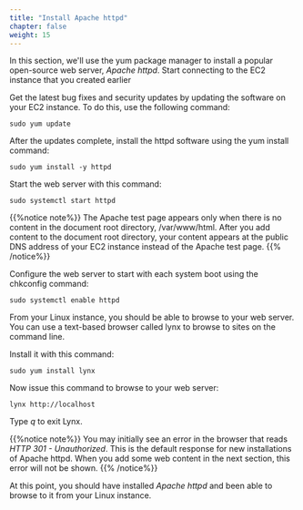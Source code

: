 ```yaml
---
title: "Install Apache httpd"
chapter: false
weight: 15
---
```


In this section, we'll use the yum package manager to install a popular open-source web server, _Apache httpd_. Start connecting to the EC2 instance that you created earlier

Get the latest bug fixes and security updates by updating the software on your EC2 instance. To do this, use the following command:
```commandline
sudo yum update
```

After the updates complete, install the httpd software using the yum install command:

```commandline
sudo yum install -y httpd
```

Start the web server with this command:

```commandline
sudo systemctl start httpd
```

{{%notice note%}} 
The Apache test page appears only when there is no content in the document 
root directory, /var/www/html. After you add content to the document 
root directory, your content appears at the public DNS address of your EC2 
instance instead of the Apache test page.
{{% /notice%}}

Configure the web server to start with each system boot using the chkconfig command:

```commandline
sudo systemctl enable httpd
```

From your Linux instance, you should be able to browse to your web server. You can use a text-based browser called
lynx to browse to sites on the command line. 

Install it with this command:
```commandline
sudo yum install lynx
```


Now issue this command to browse to your web server:

```
lynx http://localhost
```

Type _q_ to exit Lynx.

{{%notice note%}} 
You may initially see an error in the browser that
reads _HTTP 301 - Unauthorized_. This is the default response for new 
installations of Apache httpd. When you add some web content in the next section, this
error will not be shown.
{{% /notice%}}


At this point, you should have installed _Apache httpd_ and been able to browse to it from your Linux instance. 
